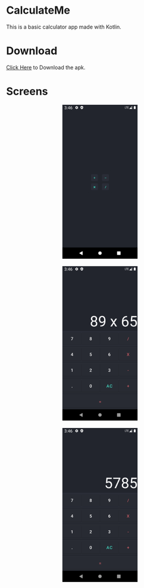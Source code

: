 # CalculateMe
This is a basic calculator app made with Kotlin.
# Download
<a href="https://github.com/aditya-dk7/CalculateMe/raw/master/apk/CalculateMe.apk">Click Here</a> to Download the apk.
# Screens
<p align="center">
  <img src="https://github.com/aditya-dk7/CalculateMe/raw/master/screens/1.png" width="40%" height="50%"><br><br>
  <img src="https://github.com/aditya-dk7/CalculateMe/raw/master/screens/2.png" width="40%" height="50%"><br><br>
  <img src="https://github.com/aditya-dk7/CalculateMe/raw/master/screens/3.png" width="40%" height="50%"><br><br>
</p>

